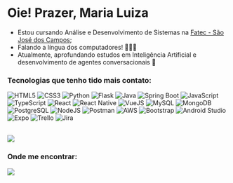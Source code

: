 # Oie! Prazer, Maria Luiza

- Estou cursando Análise e Desenvolvimento de Sistemas na [Fatec - São José dos Campos](https://fatecsjc-prd.azurewebsites.net/);
- Falando a língua dos computadores! 👩🏻‍💻
- Atualmente, aprofundando estudos em Inteligência Artificial e desenvolvimento de agentes conversacionais 🤖

### Tecnologias que tenho tido mais contato:
![HTML5](https://img.shields.io/badge/html5-%23E34F26.svg?style=for-the-badge&logo=html5&logoColor=white) 
![CSS3](https://img.shields.io/badge/css3-%231572B6.svg?style=for-the-badge&logo=css3&logoColor=white) 
![Python](https://img.shields.io/badge/python-%233776AB.svg?style=for-the-badge&logo=python&logoColor=white) 
![Flask](https://img.shields.io/badge/flask-%23000.svg?style=for-the-badge&logo=flask&logoColor=white) 
![Java](https://img.shields.io/badge/java-%23ED8B00.svg?style=for-the-badge&logo=openjdk&logoColor=white) 
![Spring Boot](https://img.shields.io/badge/springboot-%236DB33F.svg?style=for-the-badge&logo=springboot&logoColor=white) 
![JavaScript](https://img.shields.io/badge/javascript-%23323330.svg?style=for-the-badge&logo=javascript&logoColor=%23F7DF1E) 
![TypeScript](https://img.shields.io/badge/typescript-%233178C6.svg?style=for-the-badge&logo=typescript&logoColor=white) 
![React](https://img.shields.io/badge/react-%2361DAFB.svg?style=for-the-badge&logo=react&logoColor=black) 
![React Native](https://img.shields.io/badge/react_native-%2361DAFB.svg?style=for-the-badge&logo=react&logoColor=black) 
![VueJS](https://img.shields.io/badge/vue.js-%2335495e.svg?style=for-the-badge&logo=vuedotjs&logoColor=%234FC08D) 
![MySQL](https://img.shields.io/badge/mysql-%234479A1.svg?style=for-the-badge&logo=mysql&logoColor=white) 
![MongoDB](https://img.shields.io/badge/mongodb-%2347A248.svg?style=for-the-badge&logo=mongodb&logoColor=white) 
![PostgreSQL](https://img.shields.io/badge/postgresql-%23336791.svg?style=for-the-badge&logo=postgresql&logoColor=white) 
![NodeJS](https://img.shields.io/badge/node.js-%23339933.svg?style=for-the-badge&logo=nodedotjs&logoColor=white) 
![Postman](https://img.shields.io/badge/Postman-%23FF6C37.svg?style=for-the-badge&logo=postman&logoColor=white) 
![AWS](https://img.shields.io/badge/aws-%23FF9900.svg?style=for-the-badge&logo=amazonaws&logoColor=white) 
![Bootstrap](https://img.shields.io/badge/bootstrap-%237952B3.svg?style=for-the-badge&logo=bootstrap&logoColor=white) 
![Android Studio](https://img.shields.io/badge/Android%20Studio-%233DDC84.svg?style=for-the-badge&logo=android-studio&logoColor=white) 
![Expo](https://img.shields.io/badge/expo-%23000020.svg?style=for-the-badge&logo=expo&logoColor=white) 
![Trello](https://img.shields.io/badge/trello-%23026AA7.svg?style=for-the-badge&logo=trello&logoColor=white) 
![Jira](https://img.shields.io/badge/jira-%230A0FFF.svg?style=for-the-badge&logo=jira&logoColor=white) 

</br>
<img src="https://github-readme-stats.vercel.app/api/top-langs/?username=mluizaguedes&layout=compact&langs_count=6&title_color=000000&text_color=000000&bg_color=default&border_color=d3d3d3&hide_progress=true" />

### Onde me encontrar:
 <a 
  href="https://www.linkedin.com/in/mluizaguedes" target="_blank">
  <img src="https://img.shields.io/badge/-LinkedIn-%230077B5?style=for-the-badge&logo=linkedin&logoColor=white" target="_blank">
 </a> 

